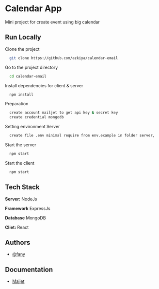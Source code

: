 
# Calendar App
Mini project for create event using big calendar

## Run Locally

Clone the project

```bash
  git clone https://github.com/azkiya/calendar-email
```

Go to the project directory

```bash
  cd calendar-email
```

Install dependencies for client & server

```bash
  npm install
```

Preparation

```bash
  create account mailjet to get api key & secret key
  create credential mongodb
```

Setting environment Server

```bash
  create file .env minimal require from env.example in folder server, 
```

Start the server

```bash
  npm start
```

Start the client

```bash
  npm start
```



## Tech Stack

**Server:** NodeJs

**Framework** ExpressJs

**Database** MongoDB

**Cliet:** React

## Authors

- [@fany](https://github.com/azkiya)

## Documentation
- [Maijet](https://dev.mailjet.com/email/guides/getting-started/#send-your-first-email)